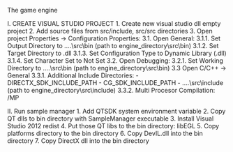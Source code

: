 The game engine

I. CREATE VISUAL STUDIO PROJECT
	1. Create new visual studio dll empty project
	2. Add source files from src/include, src/src directories
	3. Open project Properties -> Configuration Properties:
	3.1. Open General:
	3.1.1. Set Output Directory to ..\..\src\bin (path to engine_directory\src\bin)
	3.1.2. Set Target Directory to .dll
	3.1.3. Set Configuration Type to Dynamic Library (.dll)
	3.1.4. Set Character Set to Not Set
	3.2. Open Debugging:
	3.2.1. Set Working Directory to ..\..\src\bin (path to engine_directory\src\bin)
	3.3 Open C/C++ -> General
	3.3.1. Additional Include Directories: 
			- DIRECTX_SDK_INCLUDE_PATH
			- CG_SDK_INCLUDE_PATH
			- ..\..\src\include (path to engine_directory\src\include)
	3.3.2. Multi Procesor Compilation: /MP

II. Run sample manager
	1. Add QTSDK system environment variable
	2. Copy QT dlls to bin directory with SampleManager executable
	3. Install Visual Studio 2012 redist
	4. Put those QT libs to the bin directory: libEGL
	5. Copy platforms directory to the bin directory
	6. Copy DevIL.dll into the bin directory
	7. Copy DirectX dll into the bin directory